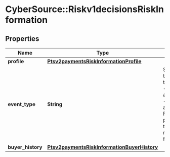 # CyberSource::Riskv1decisionsRiskInformation

## Properties
Name | Type | Description | Notes
------------ | ------------- | ------------- | -------------
**profile** | [**Ptsv2paymentsRiskInformationProfile**](Ptsv2paymentsRiskInformationProfile.md) |  | [optional] 
**event_type** | **String** | Specifies one of the following types of events: - login - account_creation - account_update For regular payment transactions, do not send this field.  | [optional] 
**buyer_history** | [**Ptsv2paymentsRiskInformationBuyerHistory**](Ptsv2paymentsRiskInformationBuyerHistory.md) |  | [optional] 



